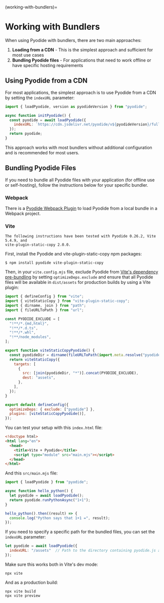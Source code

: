 (working-with-bundlers)=

# Working with Bundlers

When using Pyodide with bundlers, there are two main approaches:

1. **Loading from a CDN** - This is the simplest approach and sufficient for most use cases
2. **Bundling Pyodide files** - For applications that need to work offline or have specific hosting requirements

## Using Pyodide from a CDN

For most applications, the simplest approach is to use Pyodide from a CDN by setting the `indexURL` parameter:

```js
import { loadPyodide, version as pyodideVersion } from "pyodide";

async function initPyodide() {
  const pyodide = await loadPyodide({
    indexURL: `https://cdn.jsdelivr.net/pyodide/v${pyodideVersion}/full/`
  });
  return pyodide;
}
```

This approach works with most bundlers without additional configuration and is recommended for most users.

## Bundling Pyodide Files

If you need to bundle all Pyodide files with your application (for offline use or self-hosting), follow the instructions below for your specific bundler.

### Webpack

There is a [Pyodide Webpack Plugin][] to load Pyodide from a local bundle in a Webpack project.

### Vite

```{note}
The following instructions have been tested with Pyodide 0.26.2, Vite 5.4.9, and
vite-plugin-static-copy 2.0.0.
```

First, install the Pyodide and vite-plugin-static-copy npm packages:

```
$ npm install pyodide vite-plugin-static-copy
```

Then, in your `vite.config.mjs` file, exclude Pyodide from [Vite's dependency
pre-bundling][optimizedeps] by setting `optimizeDeps.exclude` and ensure that
all Pyodide files will be available in `dist/assets` for production builds by
using a Vite plugin:

```js
import { defineConfig } from "vite";
import { viteStaticCopy } from "vite-plugin-static-copy";
import { dirname, join } from "path";
import { fileURLToPath } from "url";

const PYODIDE_EXCLUDE = [
  "!**/*.{md,html}",
  "!**/*.d.ts",
  "!**/*.whl",
  "!**/node_modules",
];

export function viteStaticCopyPyodide() {
  const pyodideDir = dirname(fileURLToPath(import.meta.resolve("pyodide")));
  return viteStaticCopy({
    targets: [
      {
        src: [join(pyodideDir, "*")].concat(PYODIDE_EXCLUDE),
        dest: "assets",
      },
    ],
  });
}

export default defineConfig({
  optimizeDeps: { exclude: ["pyodide"] },
  plugins: [viteStaticCopyPyodide()],
});
```

You can test your setup with this `index.html` file:

```html
<!doctype html>
<html lang="en">
  <head>
    <title>Vite + Pyodide</title>
    <script type="module" src="main.mjs"></script>
  </head>
</html>
```

And this `src/main.mjs` file:

```js
import { loadPyodide } from "pyodide";

async function hello_python() {
  let pyodide = await loadPyodide();
  return pyodide.runPythonAsync("1+1");
}

hello_python().then((result) => {
  console.log("Python says that 1+1 =", result);
});
```

If you need to specify a specific path for the bundled files, you can set the `indexURL` parameter:

```js
let pyodide = await loadPyodide({
  indexURL: "/assets"  // Path to the directory containing pyodide.js and other files
});
```

Make sure this works both in Vite's dev mode:

```
npx vite
```

And as a production build:

```
npx vite build
npx vite preview
```

[optimizedeps]: https://vitejs.dev/guide/dep-pre-bundling.html
[pyodide webpack plugin]: https://github.com/pyodide/pyodide-webpack-plugin
